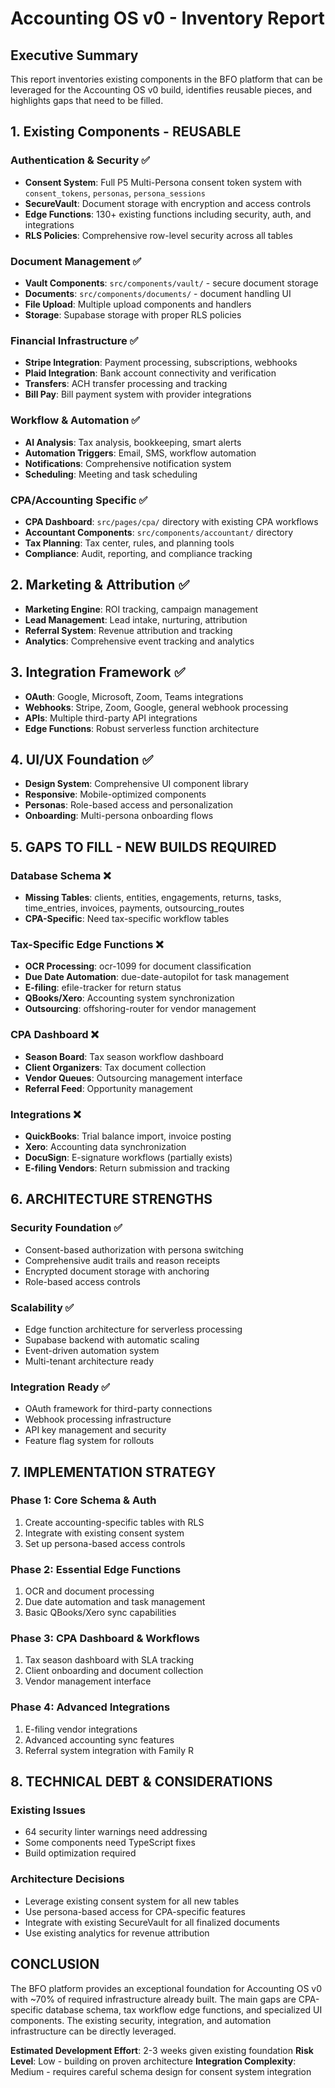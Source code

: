 # Accounting OS v0 - Inventory Report

## Executive Summary
This report inventories existing components in the BFO platform that can be leveraged for the Accounting OS v0 build, identifies reusable pieces, and highlights gaps that need to be filled.

## 1. Existing Components - REUSABLE

### Authentication & Security ✅
- **Consent System**: Full P5 Multi-Persona consent token system with `consent_tokens`, `personas`, `persona_sessions`
- **SecureVault**: Document storage with encryption and access controls
- **Edge Functions**: 130+ existing functions including security, auth, and integrations
- **RLS Policies**: Comprehensive row-level security across all tables

### Document Management ✅ 
- **Vault Components**: `src/components/vault/` - secure document storage
- **Documents**: `src/components/documents/` - document handling UI
- **File Upload**: Multiple upload components and handlers
- **Storage**: Supabase storage with proper RLS policies

### Financial Infrastructure ✅
- **Stripe Integration**: Payment processing, subscriptions, webhooks
- **Plaid Integration**: Bank account connectivity and verification
- **Transfers**: ACH transfer processing and tracking
- **Bill Pay**: Bill payment system with provider integrations

### Workflow & Automation ✅
- **AI Analysis**: Tax analysis, bookkeeping, smart alerts
- **Automation Triggers**: Email, SMS, workflow automation
- **Notifications**: Comprehensive notification system
- **Scheduling**: Meeting and task scheduling

### CPA/Accounting Specific ✅
- **CPA Dashboard**: `src/pages/cpa/` directory with existing CPA workflows
- **Accountant Components**: `src/components/accountant/` directory
- **Tax Planning**: Tax center, rules, and planning tools
- **Compliance**: Audit, reporting, and compliance tracking

## 2. Marketing & Attribution ✅
- **Marketing Engine**: ROI tracking, campaign management
- **Lead Management**: Lead intake, nurturing, attribution
- **Referral System**: Revenue attribution and tracking
- **Analytics**: Comprehensive event tracking and analytics

## 3. Integration Framework ✅
- **OAuth**: Google, Microsoft, Zoom, Teams integrations
- **Webhooks**: Stripe, Zoom, Google, general webhook processing
- **APIs**: Multiple third-party API integrations
- **Edge Functions**: Robust serverless function architecture

## 4. UI/UX Foundation ✅
- **Design System**: Comprehensive UI component library
- **Responsive**: Mobile-optimized components
- **Personas**: Role-based access and personalization
- **Onboarding**: Multi-persona onboarding flows

## 5. GAPS TO FILL - NEW BUILDS REQUIRED

### Database Schema ❌
- **Missing Tables**: clients, entities, engagements, returns, tasks, time_entries, invoices, payments, outsourcing_routes
- **CPA-Specific**: Need tax-specific workflow tables

### Tax-Specific Edge Functions ❌
- **OCR Processing**: ocr-1099 for document classification
- **Due Date Automation**: due-date-autopilot for task management
- **E-filing**: efile-tracker for return status
- **QBooks/Xero**: Accounting system synchronization
- **Outsourcing**: offshoring-router for vendor management

### CPA Dashboard ❌
- **Season Board**: Tax season workflow dashboard
- **Client Organizers**: Tax document collection
- **Vendor Queues**: Outsourcing management interface
- **Referral Feed**: Opportunity management

### Integrations ❌
- **QuickBooks**: Trial balance import, invoice posting
- **Xero**: Accounting data synchronization  
- **DocuSign**: E-signature workflows (partially exists)
- **E-filing Vendors**: Return submission and tracking

## 6. ARCHITECTURE STRENGTHS

### Security Foundation ✅
- Consent-based authorization with persona switching
- Comprehensive audit trails and reason receipts
- Encrypted document storage with anchoring
- Role-based access controls

### Scalability ✅
- Edge function architecture for serverless processing
- Supabase backend with automatic scaling
- Event-driven automation system
- Multi-tenant architecture ready

### Integration Ready ✅
- OAuth framework for third-party connections
- Webhook processing infrastructure
- API key management and security
- Feature flag system for rollouts

## 7. IMPLEMENTATION STRATEGY

### Phase 1: Core Schema & Auth
1. Create accounting-specific tables with RLS
2. Integrate with existing consent system
3. Set up persona-based access controls

### Phase 2: Essential Edge Functions
1. OCR and document processing
2. Due date automation and task management
3. Basic QBooks/Xero sync capabilities

### Phase 3: CPA Dashboard & Workflows
1. Tax season dashboard with SLA tracking
2. Client onboarding and document collection
3. Vendor management interface

### Phase 4: Advanced Integrations
1. E-filing vendor integrations
2. Advanced accounting sync features
3. Referral system integration with Family R

## 8. TECHNICAL DEBT & CONSIDERATIONS

### Existing Issues
- 64 security linter warnings need addressing
- Some components need TypeScript fixes
- Build optimization required

### Architecture Decisions
- Leverage existing consent system for all new tables
- Use persona-based access for CPA-specific features
- Integrate with existing SecureVault for all finalized documents
- Use existing analytics for revenue attribution

## CONCLUSION

The BFO platform provides an exceptional foundation for Accounting OS v0 with ~70% of required infrastructure already built. The main gaps are CPA-specific database schema, tax workflow edge functions, and specialized UI components. The existing security, integration, and automation infrastructure can be directly leveraged.

**Estimated Development Effort**: 2-3 weeks given existing foundation
**Risk Level**: Low - building on proven architecture
**Integration Complexity**: Medium - requires careful schema design for consent system integration
